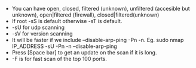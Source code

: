 - You can have open, closed, filtered (unknown), unfiltered (accesible but unknown), open|filtered (firewall), closed|filtered(unknown)
- If root -sS is default otherwise -sT is default.
- -sU for udp scanning
- -sV for version scanning
- It will be faster if we include –disable-arp-ping -Pn -n.
	Eg. sudo nmap IP_ADDRESS -sU -Pn -n –disable-arp-ping
- Press [Space bar] to get an update on the scan if it is long.
- -F is for fast scan of the top 100 ports.